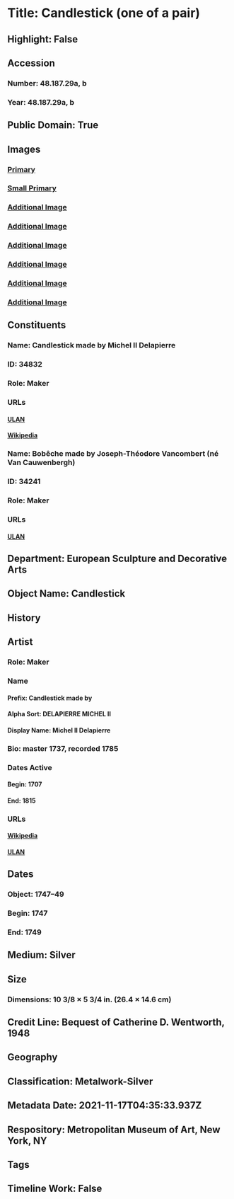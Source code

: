 # Title: Candlestick (one of a pair)
## Highlight: False
## Accession
### Number: 48.187.29a, b
### Year: 48.187.29a, b
## Public Domain: True
## Images
### [Primary](https://images.metmuseum.org/CRDImages/es/original/144519.jpg)
### [Small Primary](https://images.metmuseum.org/CRDImages/es/web-large/144519.jpg)
### [Additional Image](https://images.metmuseum.org/CRDImages/es/original/144518.jpg)
### [Additional Image](https://images.metmuseum.org/CRDImages/es/original/144520.jpg)
### [Additional Image](https://images.metmuseum.org/CRDImages/es/original/144521.jpg)
### [Additional Image](https://images.metmuseum.org/CRDImages/es/original/144522.jpg)
### [Additional Image](https://images.metmuseum.org/CRDImages/es/original/144523.jpg)
### [Additional Image](https://images.metmuseum.org/CRDImages/es/original/144524.jpg)
## Constituents
### Name: Candlestick made by Michel II Delapierre
### ID: 34832
### Role: Maker
### URLs
#### [ULAN](http://vocab.getty.edu/page/ulan/500090751)
#### [Wikipedia](https://www.wikidata.org/wiki/Q80567995)
### Name: Bobêche made by Joseph-Théodore Vancombert (né Van Cauwenbergh)
### ID: 34241
### Role: Maker
### URLs
#### [ULAN](http://vocab.getty.edu/page/ulan/500098203)
## Department: European Sculpture and Decorative Arts
## Object Name: Candlestick
## History
## Artist
### Role: Maker
### Name
#### Prefix: Candlestick made by
#### Alpha Sort: DELAPIERRE MICHEL II
#### Display Name: Michel II Delapierre
### Bio: master 1737, recorded 1785
### Dates Active
#### Begin: 1707
#### End: 1815
### URLs
#### [Wikipedia](https://www.wikidata.org/wiki/Q80567995)
#### [ULAN](http://vocab.getty.edu/page/ulan/500090751)
## Dates
### Object: 1747–49
### Begin: 1747
### End: 1749
## Medium: Silver
## Size
### Dimensions: 10 3/8 × 5 3/4 in. (26.4 × 14.6 cm)
## Credit Line: Bequest of Catherine D. Wentworth, 1948
## Geography
## Classification: Metalwork-Silver
## Metadata Date: 2021-11-17T04:35:33.937Z
## Respository: Metropolitan Museum of Art, New York, NY
## Tags
## Timeline Work: False